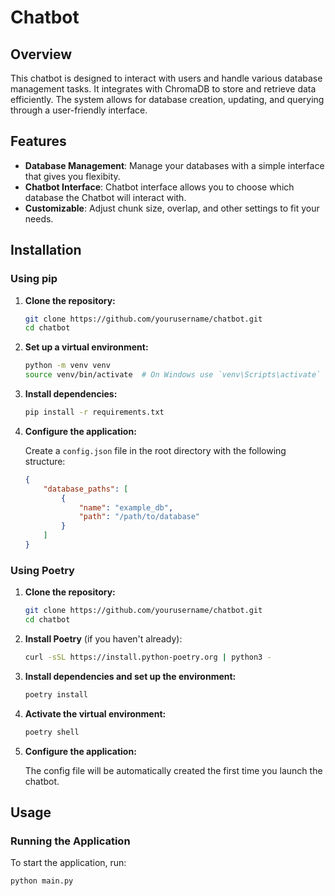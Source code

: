 # Chatbot

## Overview

This chatbot is designed to interact with users and handle various database management tasks. It integrates with ChromaDB to store and retrieve data efficiently. The system allows for database creation, updating, and querying through a user-friendly interface.

## Features

- **Database Management**: Manage your databases with a simple interface that gives you flexibity.
- **Chatbot Interface**: Chatbot interface allows you to choose which database the Chatbot will interact with.
- **Customizable**: Adjust chunk size, overlap, and other settings to fit your needs.

## Installation

### Using pip

1. **Clone the repository:**

    ```bash
    git clone https://github.com/yourusername/chatbot.git
    cd chatbot
    ```

2. **Set up a virtual environment:**

    ```bash
    python -m venv venv
    source venv/bin/activate  # On Windows use `venv\Scripts\activate`
    ```

3. **Install dependencies:**

    ```bash
    pip install -r requirements.txt
    ```

4. **Configure the application:**

    Create a `config.json` file in the root directory with the following structure:

    ```json
    {
        "database_paths": [
            {
                "name": "example_db",
                "path": "/path/to/database"
            }
        ]
    }
    ```

### Using Poetry

1. **Clone the repository:**

    ```bash
    git clone https://github.com/yourusername/chatbot.git
    cd chatbot
    ```

2. **Install Poetry** (if you haven't already):

    ```bash
    curl -sSL https://install.python-poetry.org | python3 -
    ```

3. **Install dependencies and set up the environment:**

    ```bash
    poetry install
    ```

4. **Activate the virtual environment:**

    ```bash
    poetry shell
    ```

5. **Configure the application:**

    The config file will be automatically created the first time you launch the chatbot.

## Usage

### Running the Application

To start the application, run:

```bash
python main.py
